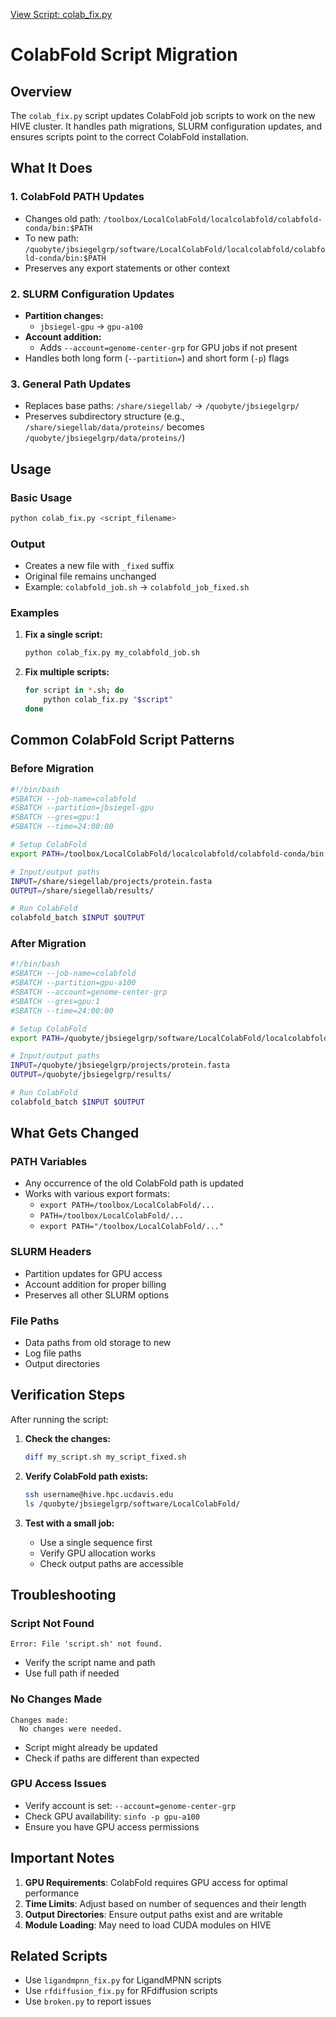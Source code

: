 [View Script: colab_fix.py](../colab_fix.py)

# ColabFold Script Migration

## Overview
The `colab_fix.py` script updates ColabFold job scripts to work on the new HIVE cluster. It handles path migrations, SLURM configuration updates, and ensures scripts point to the correct ColabFold installation.

## What It Does

### 1. ColabFold PATH Updates
- Changes old path: `/toolbox/LocalColabFold/localcolabfold/colabfold-conda/bin:$PATH`
- To new path: `/quobyte/jbsiegelgrp/software/LocalColabFold/localcolabfold/colabfold-conda/bin:$PATH`
- Preserves any export statements or other context

### 2. SLURM Configuration Updates
- **Partition changes:**
  - `jbsiegel-gpu` → `gpu-a100`
- **Account addition:**
  - Adds `--account=genome-center-grp` for GPU jobs if not present
- Handles both long form (`--partition=`) and short form (`-p`) flags

### 3. General Path Updates
- Replaces base paths: `/share/siegellab/` → `/quobyte/jbsiegelgrp/`
- Preserves subdirectory structure (e.g., `/share/siegellab/data/proteins/` becomes `/quobyte/jbsiegelgrp/data/proteins/`)

## Usage

### Basic Usage
```bash
python colab_fix.py <script_filename>
```

### Output
- Creates a new file with `_fixed` suffix
- Original file remains unchanged
- Example: `colabfold_job.sh` → `colabfold_job_fixed.sh`

### Examples

1. **Fix a single script:**
   ```bash
   python colab_fix.py my_colabfold_job.sh
   ```

2. **Fix multiple scripts:**
   ```bash
   for script in *.sh; do
       python colab_fix.py "$script"
   done
   ```

## Common ColabFold Script Patterns

### Before Migration
```bash
#!/bin/bash
#SBATCH --job-name=colabfold
#SBATCH --partition=jbsiegel-gpu
#SBATCH --gres=gpu:1
#SBATCH --time=24:00:00

# Setup ColabFold
export PATH=/toolbox/LocalColabFold/localcolabfold/colabfold-conda/bin:$PATH

# Input/output paths
INPUT=/share/siegellab/projects/protein.fasta
OUTPUT=/share/siegellab/results/

# Run ColabFold
colabfold_batch $INPUT $OUTPUT
```

### After Migration
```bash
#!/bin/bash
#SBATCH --job-name=colabfold
#SBATCH --partition=gpu-a100
#SBATCH --account=genome-center-grp
#SBATCH --gres=gpu:1
#SBATCH --time=24:00:00

# Setup ColabFold
export PATH=/quobyte/jbsiegelgrp/software/LocalColabFold/localcolabfold/colabfold-conda/bin:$PATH

# Input/output paths
INPUT=/quobyte/jbsiegelgrp/projects/protein.fasta
OUTPUT=/quobyte/jbsiegelgrp/results/

# Run ColabFold
colabfold_batch $INPUT $OUTPUT
```

## What Gets Changed

### PATH Variables
- Any occurrence of the old ColabFold path is updated
- Works with various export formats:
  - `export PATH=/toolbox/LocalColabFold/...`
  - `PATH=/toolbox/LocalColabFold/...`
  - `export PATH="/toolbox/LocalColabFold/..."`

### SLURM Headers
- Partition updates for GPU access
- Account addition for proper billing
- Preserves all other SLURM options

### File Paths
- Data paths from old storage to new
- Log file paths
- Output directories

## Verification Steps

After running the script:

1. **Check the changes:**
   ```bash
   diff my_script.sh my_script_fixed.sh
   ```

2. **Verify ColabFold path exists:**
   ```bash
   ssh username@hive.hpc.ucdavis.edu
   ls /quobyte/jbsiegelgrp/software/LocalColabFold/
   ```

3. **Test with a small job:**
   - Use a single sequence first
   - Verify GPU allocation works
   - Check output paths are accessible

## Troubleshooting

### Script Not Found
```
Error: File 'script.sh' not found.
```
- Verify the script name and path
- Use full path if needed

### No Changes Made
```
Changes made:
  No changes were needed.
```
- Script might already be updated
- Check if paths are different than expected

### GPU Access Issues
- Verify account is set: `--account=genome-center-grp`
- Check GPU availability: `sinfo -p gpu-a100`
- Ensure you have GPU access permissions

## Important Notes

1. **GPU Requirements**: ColabFold requires GPU access for optimal performance
2. **Time Limits**: Adjust based on number of sequences and their length
3. **Output Directories**: Ensure output paths exist and are writable
4. **Module Loading**: May need to load CUDA modules on HIVE

## Related Scripts
- Use `ligandmpnn_fix.py` for LigandMPNN scripts
- Use `rfdiffusion_fix.py` for RFdiffusion scripts
- Use `broken.py` to report issues